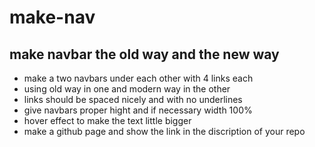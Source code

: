 # make-nav
## make navbar the old way and the new way

- make a two navbars under each other with 4 links each
- using old way in one and modern way in the other
- links should be spaced nicely and with no underlines
- give navbars proper hight and if necessary width 100%
- hover effect to make the text little bigger
- make a github page and show the link in the discription of your repo
